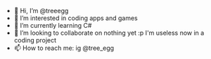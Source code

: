 - 👋 Hi, I’m @treeegg
- 👀 I’m interested in coding apps and games
- 🌱 I’m currently learning C#
- 💞️ I’m looking to collaborate on nothing yet :p I'm useless now in a coding project
- 📫 How to reach me: ig @tree_egg 

<!---
treeegg/treeegg is a ✨ special ✨ repository because its `README.md` (this file) appears on your GitHub profile.
You can click the Preview link to take a look at your changes.
--->
